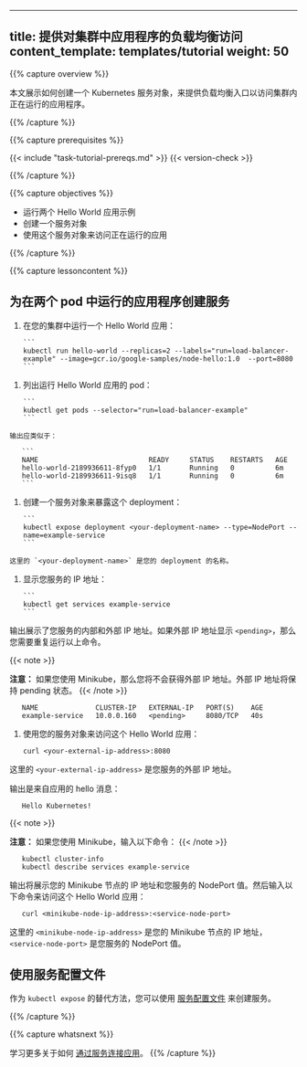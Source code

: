 <!--
---
title: Provide Load-Balanced Access to an Application in a Cluster
content_template: templates/tutorial
weight: 50
---
-->
---
title: 提供对集群中应用程序的负载均衡访问
content_template: templates/tutorial
weight: 50
---

{{% capture overview %}}

<!--
This page shows how to create a Kubernetes Service object that provides
load-balanced access to an application running in a cluster.
-->
本文展示如何创建一个 Kubernetes 服务对象，来提供负载均衡入口以访问集群内正在运行的应用程序。

{{% /capture %}}


{{% capture prerequisites %}}

{{< include "task-tutorial-prereqs.md" >}} {{< version-check >}}

{{% /capture %}}


{{% capture objectives %}}

<!--
* Run two instances of a Hello World application
* Create a Service object
* Use the Service object to access the running application
-->
* 运行两个 Hello World 应用示例
* 创建一个服务对象
* 使用这个服务对象来访问正在运行的应用

{{% /capture %}}


{{% capture lessoncontent %}}

<!--
## Creating a Service for an application running in two pods

1. Run a Hello World application in your cluster:
-->
## 为在两个 pod 中运行的应用程序创建服务

1. 在您的集群中运行一个 Hello World 应用：

       ```
       kubectl run hello-world --replicas=2 --labels="run=load-balancer-example" --image=gcr.io/google-samples/node-hello:1.0  --port=8080
       ```
       
<!--
1. List the pods that are running the Hello World application:
-->
1. 列出运行 Hello World 应用的 pod：

       ```
       kubectl get pods --selector="run=load-balancer-example"
       ```

<!--
    The output is similar to this:
-->
    输出应类似于：

       ```
       NAME                           READY     STATUS    RESTARTS   AGE
       hello-world-2189936611-8fyp0   1/1       Running   0          6m
       hello-world-2189936611-9isq8   1/1       Running   0          6m
       ```

<!--
1. Create a Service object that exposes the deployment:
-->
1. 创建一个服务对象来暴露这个 deployment：

       ```
       kubectl expose deployment <your-deployment-name> --type=NodePort --name=example-service
       ```

<!--
    where `<your-deployment-name>` is the name of your deployment.

1. Display the IP addresses for your service:
-->
    这里的 `<your-deployment-name>` 是您的 deployment 的名称。

1. 显示您服务的 IP 地址：

       ```
       kubectl get services example-service
       ```
   
<!--
   The output shows the internal IP address and the external IP address of
   your service. If the external IP address shows as `<pending>`, repeat the
   command.
-->
   输出展示了您服务的内部和外部 IP 地址。如果外部 IP 地址显示 `<pending>`，那么您需要重复运行以上命令。

   {{< note >}}
<!--
<<<<<<< HEAD
    If you are using Minikube, you don't get an external IP address. The
=======
   **Note:** If you are using Minikube, you don't get an external IP address. The
>>>>>>> Update localization guidelines (#10485)
   external IP address remains in the pending state.
-->
   **注意：** 如果您使用 Minikube，那么您将不会获得外部 IP 地址。外部 IP 地址将保持 pending 状态。
   {{< /note >}}

       NAME              CLUSTER-IP   EXTERNAL-IP   PORT(S)    AGE
       example-service   10.0.0.160   <pending>     8080/TCP   40s

<!--
1. Use your Service object to access the Hello World application:
-->
1. 使用您的服务对象来访问这个 Hello World 应用：

       curl <your-external-ip-address>:8080

<!--
   where `<your-external-ip-address>` is the external IP address of your
   service.

   The output is a hello message from the application:
-->
   这里的 `<your-external-ip-address>` 是您服务的外部 IP 地址。

   输出是来自应用的 hello 消息：

       Hello Kubernetes!

   {{< note >}}
<!--
<<<<<<< HEAD
   If you are using Minikube, enter these commands:
=======
   **Note:** If you are using Minikube, enter these commands:
>>>>>>> Update localization guidelines (#10485)
-->
   **注意：** 如果您使用 Minikube，输入以下命令：
   {{< /note >}}

       kubectl cluster-info
       kubectl describe services example-service

<!--
   The output displays the IP address of your Minikube node and the NodePort
   value for your service. Then enter this command to access the Hello World
   application:
-->
   输出将展示您的 Minikube 节点的 IP 地址和您服务的 NodePort 值。然后输入以下命令来访问这个 Hello World 应用：

       curl <minikube-node-ip-address>:<service-node-port>

<!--
   where `<minikube-node-ip-address>` us the IP address of your Minikube node,
   and `<service-node-port>` is the NodePort value for your service.
-->
   这里的 `<minikube-node-ip-address>` 是您的 Minikube 节点的 IP 地址，`<service-node-port>` 是您服务的 NodePort 值。

<!--
## Using a service configuration file

As an alternative to using `kubectl expose`, you can use a
[service configuration file](/docs/concepts/services-networking/service/)
to create a Service.
-->
## 使用服务配置文件

作为 `kubectl expose` 的替代方法，您可以使用 [服务配置文件](/docs/concepts/services-networking/service/) 来创建服务。


{{% /capture %}}


{{% capture whatsnext %}}

<!--
Learn more about
[connecting applications with services](/docs/concepts/services-networking/connect-applications-service/).
-->
学习更多关于如何 [通过服务连接应用](/docs/concepts/services-networking/connect-applications-service/)。
{{% /capture %}}



